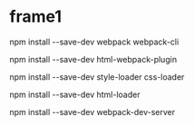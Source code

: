 # frame1

npm install --save-dev webpack webpack-cli

npm install --save-dev html-webpack-plugin

npm install --save-dev style-loader css-loader

npm install --save-dev html-loader

npm install --save-dev webpack-dev-server
